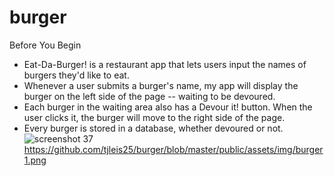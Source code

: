 # burger

Before You Begin


* Eat-Da-Burger! is a restaurant app that lets users input the names of burgers they'd like to eat.
* Whenever a user submits a burger's name, my app will display the burger on the left side of the page -- waiting to be devoured.
* Each burger in the waiting area also has a Devour it! button. When the user clicks it, the burger will move to the right side of the      page.
* Every burger is stored in a database, whether devoured or not.
![screenshot 37](https://user-images.githubusercontent.com/38323356/43966683-8f9f634c-9c90-11e8-9683-ecb97c494cba.png)
https://github.com/tjleis25/burger/blob/master/public/assets/img/burger1.png
